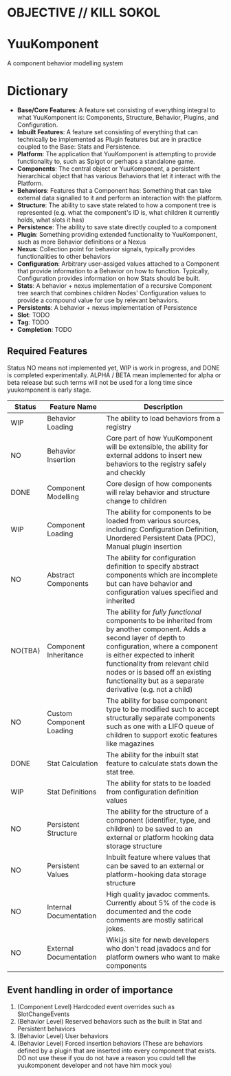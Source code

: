 # OBJECTIVE // KILL SOKOL

# YuuKomponent
A component behavior modelling system

# Dictionary
- **Base/Core Features**: A feature set consisting of everything integral to what YuuKomponent is: Components, Structure, Behavior, Plugins, and Configuration.
- **Inbuilt Features**: A feature set consisting of everything that can technically be implemented as Plugin features but are in practice coupled to the Base: Stats and Persistence.
- **Platform**: The application that YuuKomponent is attempting to provide functionality to, such as Spigot or perhaps a standalone game.
- **Components**: The central object or YuuKomponent, a persistent hierarchical object that has various Behaviors that let it interact with the Platform.
- **Behaviors**: Features that a Component has: Something that can take external data signalled to it and perform an interaction with the platform.
- **Structure**: The ability to save state related to how a component tree is represented (e.g. what the component's ID is, what children it currently holds, what slots it has)
- **Persistence**: The ability to save state directly coupled to a component
- **Plugin**: Something providing extended functionality to YuuKomponent, such as more Behavior definitions or a Nexus
- **Nexus**: Collection point for behavior signals, typically provides functionalities to other behaviors
- **Configuration**: Arbitrary user-assiged values attached to a Component that provide information to a Behavior on how to function. Typically, Configuration provides information on how Stats should be built.
- **Stats**: A behavior + nexus implementation of a recursive Component tree search that combines children Nodes' Configuration values to provide a compound value for use by relevant behaviors.
- **Persistents**: A behavior + nexus implementation of Persistence
- **Slot**: TODO
- **Tag**: TODO
- **Completion**: TODO
## Required Features

Status NO means not implemented yet, WIP is work in progress, and DONE is completed experimentally. ALPHA / BETA mean implemented for alpha or beta release but such terms will not be used for a long time since yuukomponent is early stage.

| Status | Feature Name | Description |
| --- | --- | --- |
| WIP | Behavior Loading | The ability to load behaviors from a registry |
| NO | Behavior Insertion | Core part of how YuuKomponent will be extensible, the ability for external addons to insert new behaviors to the registry safely and checkly |
| DONE | Component Modelling | Core design of how components will relay behavior and structure change to children |
| WIP | Component Loading | The ability for components to be loaded from various sources, including: Configuration Definition, Unordered Persistent Data (PDC), Manual plugin insertion |
| NO | Abstract Components | The ability for configuration definition to specify abstract components which are incomplete but can have behavior and configuration values specified and inherited |
| NO(TBA) | Component Inheritance | The ability for *fully functional* components to be inherited from by another component. Adds a second layer of depth to configuration, where a component is either expected to inherit functionality from relevant child nodes or is based off an existing functionality but as a separate derivative (e.g. not a child) | 
| NO | Custom Component Loading | The ability for base component type to be modified such to accept structurally separate components such as one with a LIFO queue of children to support exotic features like magazines |
| DONE | Stat Calculation | The ability for the inbuilt stat feature to calculate stats down the stat tree. |
| WIP | Stat Definitions | The ability for stats to be loaded from configuration definition values |
| NO | Persistent Structure | The ability for the structure of a component (identifier, type, and children) to be saved to an external or platform hooking data storage structure |
| NO | Persistent Values | Inbuilt feature where values that can be saved to an external or platform-hooking data storage structure |
| NO | Internal Documentation | High quality javadoc comments. Currently about 5% of the code is documented and the code comments are mostly satirical jokes. |
| NO | External Documentation | Wiki.js site for newb developers who don't read javadocs and for platform owners who want to make components |

## Event handling in order of importance
 1. (Component Level) Hardcoded event overrides such as SlotChangeEvents
 2. (Behavior Level) Reserved behaviors such as the built in Stat and Persistent behaviors
 3. (Behavior Level) User behaviors
 4. (Behavior Level) Forced insertion behaviors (These are behaviors defined by a plugin that are inserted into every component that exists. DO not use these if you do not have a reason you could tell the yuukomponent developer and not have him mock you)